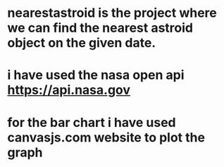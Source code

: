 # nearestastroid is the project where we can find the nearest astroid object on the given date.
#  i have used the nasa open api  https://api.nasa.gov 
# for the bar chart i have used canvasjs.com website to plot the graph
